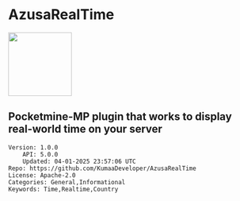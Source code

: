 # AzusaRealTime
<img src="https://raw.githubusercontent.com/KumaaDeveloper/AzusaRealTime/711408535ca6adb596b2742cc3be70719c2fc335/icon.png" width="128" height="128" />

## Pocketmine-MP plugin that works to display real-world time on your server
```properties
Version: 1.0.0
    API: 5.0.0
    Updated: 04-01-2025 23:57:06 UTC
Repo: https://github.com/KumaaDeveloper/AzusaRealTime
License: Apache-2.0
Categories: General,Informational
Keywords: Time,Realtime,Country
```